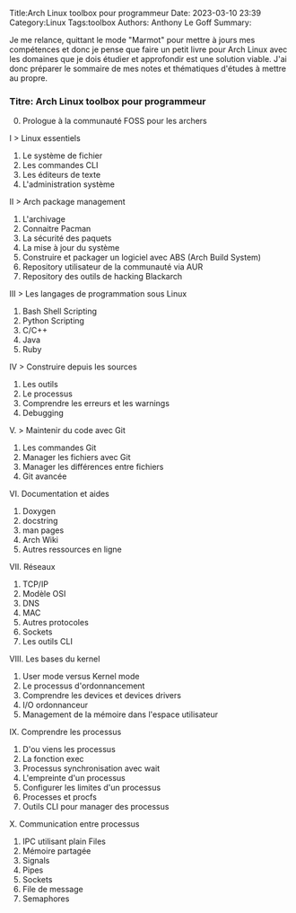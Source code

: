 Title:Arch Linux toolbox pour programmeur
Date: 2023-03-10 23:39
Category:Linux
Tags:toolbox
Authors: Anthony Le Goff
Summary:

Je me relance, quittant le mode "Marmot" pour mettre à jours mes compétences et donc je pense que faire un petit livre pour Arch Linux avec les domaines que je dois étudier et approfondir est une solution viable. J'ai donc préparer le sommaire de mes notes et thématiques d'études à mettre au propre. 

### Titre: Arch Linux toolbox pour programmeur

0. Prologue à la communauté FOSS pour les archers

I > Linux essentiels
1. Le système de fichier
2. Les commandes CLI
3. Les éditeurs de texte
4. L'administration système

II > Arch package management
1. L'archivage
2. Connaitre Pacman
3. La sécurité des paquets
4. La mise à jour du système
5. Construire et packager un logiciel avec ABS (Arch Build System)
6. Repository utilisateur de la communauté via AUR
7. Repository des outils de hacking Blackarch

III > Les langages de programmation sous Linux
1. Bash Shell Scripting
2. Python Scripting
3. C/C++ 
4. Java
5. Ruby

IV > Construire depuis les sources
1. Les outils
2. Le processus
3. Comprendre les erreurs et les warnings
4. Debugging

V. > Maintenir du code avec Git
1. Les commandes Git
2. Manager les fichiers avec Git
3. Manager les différences entre fichiers
4. Git avancée

VI. Documentation et aides 
1. Doxygen
2. docstring
3. man pages
4. Arch Wiki
5. Autres ressources en ligne

VII. Réseaux
1. TCP/IP
2. Modèle OSI
3. DNS
4. MAC
5. Autres protocoles
6. Sockets
7. Les outils CLI

VIII. Les bases du kernel
1. User mode versus Kernel mode
2. Le processus d'ordonnancement
3. Comprendre les devices et devices drivers
4. I/O ordonnanceur
5. Management de la mémoire dans l'espace utilisateur

IX. Comprendre les processus
1. D'ou viens les processus
2. La fonction exec
3. Processus synchronisation avec wait
4. L'empreinte d'un processus
5. Configurer les limites d'un processus
6. Processes et procfs
7. Outils CLI pour manager des processus

X. Communication entre processus
1. IPC utilisant plain Files
2. Mémoire partagée
3. Signals
4. Pipes
5. Sockets
6. File de message
7. Semaphores
